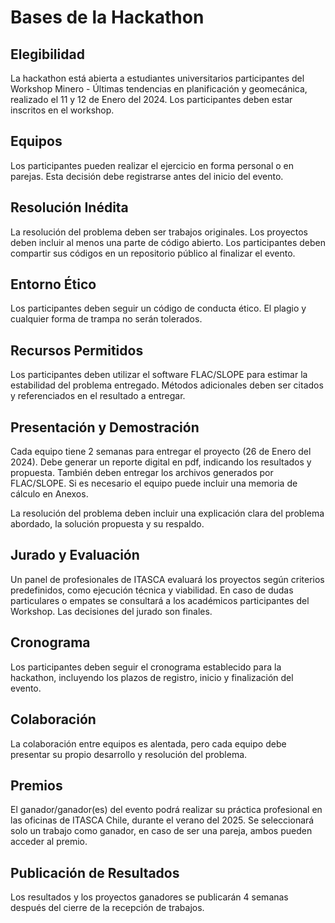 # Bases de la Hackathon

## Elegibilidad
La hackathon está abierta a estudiantes universitarios participantes del Workshop Minero - Últimas tendencias en planificación y geomecánica, realizado el 11 y 12 de Enero del 2024.
Los participantes deben estar inscritos en el workshop.

## Equipos

Los participantes pueden realizar el ejercicio en forma personal o en parejas. 
Esta decisión debe  registrarse antes del inicio del evento.

## Resolución Inédita

La resolución del problema deben ser trabajos originales.
Los proyectos deben incluir al menos una parte de código abierto. Los participantes deben compartir sus códigos en un repositorio público al finalizar el evento.

## Entorno Ético

Los participantes deben seguir un código de conducta ético. El plagio y cualquier forma de trampa no serán tolerados.

## Recursos Permitidos

Los participantes deben utilizar el software FLAC/SLOPE para estimar la estabilidad del problema entregado.
Métodos adicionales deben ser citados y referenciados en el resultado a entregar.

## Presentación y Demostración

Cada equipo tiene 2 semanas para entregar el proyecto (26 de Enero del 2024). Debe generar un reporte digital en pdf, indicando los resultados y propuesta. 
También deben entregar los archivos generados por FLAC/SLOPE.
Si es necesario el equipo puede incluir una memoria de cálculo en Anexos. 

La resolución del problema deben incluir una explicación clara del problema abordado, la solución propuesta y su respaldo.

## Jurado y Evaluación

Un panel de profesionales de ITASCA evaluará los proyectos según criterios predefinidos, como ejecución técnica y viabilidad.
En caso de dudas particulares o empates se consultará a los académicos participantes del Workshop.
Las decisiones del jurado son finales.

## Cronograma

Los participantes deben seguir el cronograma establecido para la hackathon, incluyendo los plazos de registro, inicio y finalización del evento.

## Colaboración

La colaboración entre equipos es alentada, pero cada equipo debe presentar su propio desarrollo y resolución del problema.

## Premios

El ganador/ganador(es) del evento podrá realizar su práctica profesional en las oficinas de ITASCA Chile, durante el verano del 2025.
Se seleccionará solo un trabajo como ganador, en caso de ser una pareja, ambos pueden acceder al premio.

## Publicación de Resultados

Los resultados y los proyectos ganadores se publicarán 4 semanas después del cierre de la recepción de trabajos.